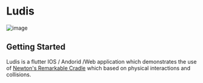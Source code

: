 # Ludis

![image](https://user-images.githubusercontent.com/50237142/87695706-1df47700-c790-11ea-81ae-2c05b4d3ddc6.png)


## Getting Started

Ludis is a flutter IOS / Andorid /Web application which demonstrates the use of [Newton's Remarkable Cradle](https://www.youtube.com/watch?v=JNYS1ZhTJRA) which based on physical interactions and collisions.
